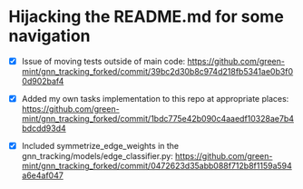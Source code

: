 
# Hijacking the README.md for some navigation

- [x] Issue of moving tests outside of main code: https://github.com/green-mint/gnn_tracking_forked/commit/39bc2d30b8c974d218fb5341ae0b3f00d902baf4

- [x] Added my own tasks implementation to this repo at appropriate places: https://github.com/green-mint/gnn_tracking_forked/commit/1bdc775e42b090c4aaedf10328ae7b4bdcdd93d4

- [x] Included symmetrize_edge_weights in the gnn_tracking/models/edge_classifier.py: https://github.com/green-mint/gnn_tracking_forked/commit/0472623d35abb088f712b8f1159a594a6e4af047